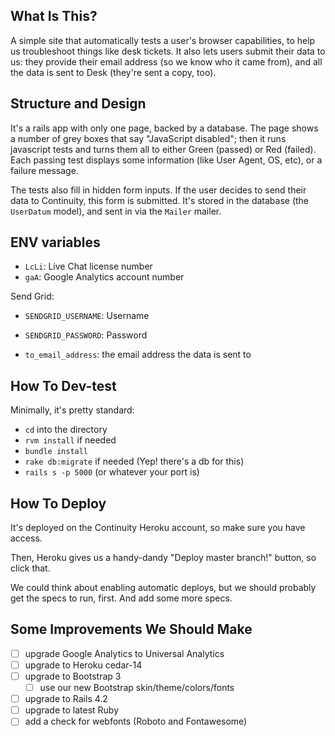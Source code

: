 ## What Is This?

A simple site that automatically tests a user's browser capabilities, to help
us troubleshoot things like desk tickets. It also lets users submit their data
to us: they provide their email address (so we know who it came from), and all
the data is sent to Desk (they're sent a copy, too).

## Structure and Design

It's a rails app with only one page, backed by a database. The page shows a
number of grey boxes that say "JavaScript disabled"; then it runs javascript
tests and turns them all to either Green (passed) or Red (failed). Each passing
test displays some information (like User Agent, OS, etc), or a failure message.

The tests also fill in hidden form inputs. If the user decides to send their
data to Continuity, this form is submitted. It's stored in the database (the
`UserDatum` model), and sent in via the `Mailer` mailer.

## ENV variables

* `LcLi`: Live Chat license number
* `gaA`: Google Analytics account number

Send Grid:
* `SENDGRID_USERNAME`: Username
* `SENDGRID_PASSWORD`: Password

* `to_email_address`: the email address the data is sent to

## How To Dev-test

Minimally, it's pretty standard:

* `cd` into the directory
* `rvm install` if needed
* `bundle install`
* `rake db:migrate` if needed (Yep! there's a db for this)
* `rails s -p 5000` (or whatever your port is)

## How To Deploy

It's deployed on the Continuity Heroku account, so make sure you have access.

Then, Heroku gives us a handy-dandy "Deploy master branch!" button, so click
that.

We could think about enabling automatic deploys, but we should probably get the
specs to run, first. And add some more specs.

## Some Improvements We Should Make

* [ ] upgrade Google Analytics to Universal Analytics
* [ ] upgrade to Heroku cedar-14
* [ ] upgrade to Bootstrap 3
  * [ ] use our new Bootstrap skin/theme/colors/fonts
* [ ] upgrade to Rails 4.2
* [ ] upgrade to latest Ruby
* [ ] add a check for webfonts (Roboto and Fontawesome)

